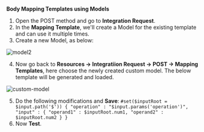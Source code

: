 **Body Mapping Templates using Models**

1. Open the POST method and go to **Integration Request**.
2. In the **Mapping Template**, we'll create a Model for the existing template and can use it multiple times.
3. Create a new Model, as below: 

![model2](https://user-images.githubusercontent.com/26769575/98242229-24eb0380-1f92-11eb-9546-e3c6aafffef3.JPG)

4. Now go back to **Resources -> Integratiion Request -> POST -> Mapping Templates**, here choose the newly created custom model. The below template will be generated and loaded.

![custom-model](https://user-images.githubusercontent.com/26769575/98243791-75fbf700-1f94-11eb-9487-f5c85281eb2b.JPG)

5. Do the following modifications and **Save**:
`#set($inputRoot = $input.path('$'))
{
  "operation" : "$input.params('operation')",
  "input" : {
    "operand1" : $inputRoot.num1,
    "operand2" : $inputRoot.num2
  }
}`
6. Now **Test**.